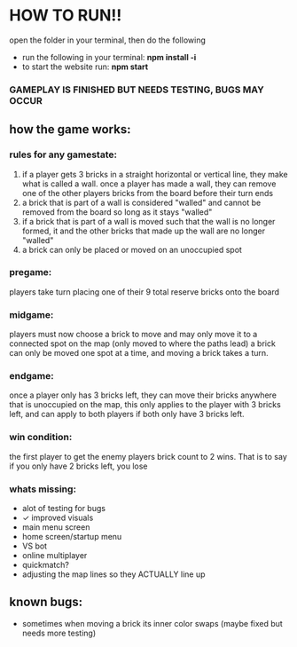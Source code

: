 # HOW TO RUN!!
open the folder in your terminal, then do the following 
- run the following in your terminal: **npm install -i** 
- to start the website run: **npm start**
### **GAMEPLAY IS FINISHED BUT NEEDS TESTING, BUGS MAY OCCUR**
## how the game works:
### rules for any gamestate:
1. if a player gets 3 bricks in a straight horizontal or vertical line, they make what is called a wall.
   once a player has made a wall, they can remove one of the other players bricks from the board before their turn ends
2. a brick that is part of a wall is considered "walled" and cannot be removed from the board so long as it stays "walled"
3. if a brick that is part of a wall is moved such that the wall is no longer formed, it and the other bricks that made
   up the wall are no longer "walled"
4. a brick can only be placed or moved on an unoccupied spot

### pregame:
players take turn placing one of their 9 total reserve bricks onto the board

### midgame:
players must now choose a brick to move and may only move it to a connected spot on the map (only moved to where the paths lead)
a brick can only be moved one spot at a time, and moving a brick takes a turn.

### endgame:
once a player only has 3 bricks left, they can move their bricks anywhere that is unoccupied on the map, this only applies to
the player with 3 bricks left, and can apply to both players if both only have 3 bricks left.

### win condition: 
the first player to get the enemy players brick count to 2 wins. That is to say if you only have 2 bricks left, you lose

### whats missing:
- alot of testing for bugs
- ✓ improved visuals
- main menu screen
- home screen/startup menu
- VS bot
- online multiplayer
- quickmatch?
- adjusting the map lines so they ACTUALLY line up

## known bugs:
- sometimes when moving a brick its inner color swaps (maybe fixed but needs more testing)